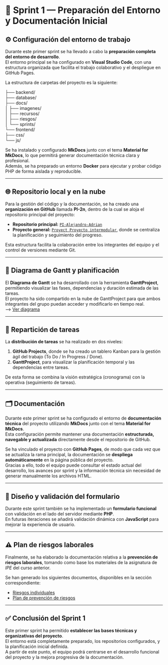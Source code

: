 # 🏁 Sprint 1 — Preparación del Entorno y Documentación Inicial

## ⚙️ Configuración del entorno de trabajo

Durante este primer sprint se ha llevado a cabo la **preparación completa del entorno de desarrollo**.  
El entorno principal se ha configurado en **Visual Studio Code**, con una estructura organizada que facilita el trabajo colaborativo y el despliegue en GitHub Pages.

La estructura de carpetas del proyecto es la siguiente:

├── backend/  
├── database/  
├── docs/  
│ ├── imagenes/  
│ ├── recursos/  
│ ├── riesgos/  
│ └── sprints/  
└── frontend/  
├── css/  
└── js/

Se ha instalado y configurado **MkDocs** junto con el tema **Material for MkDocs**, lo que permitirá generar documentación técnica clara y profesional.  
Además, se ha preparado un entorno **Docker** para ejecutar y probar código PHP de forma aislada y reproducible.

---

## 🌐 Repositorio local y en la nube

Para la gestión del código y la documentación, se ha creado una **organización en GitHub** llamada **PI-2n**, dentro de la cual se aloja el repositorio principal del proyecto:

- **Repositorio principal:** [`PI-Alejandro-Adrian`](https://github.com/PI-2n/PI-Alejandro-Adrian)
- **Proyecto general:** [`Proyect Proyecto intermodular`](https://github.com/orgs/PI-2n/projects/1), donde se centraliza la planificación y seguimiento del progreso.

Esta estructura facilita la colaboración entre los integrantes del equipo y el control de versiones mediante Git.

---

## 📅 Diagrama de Gantt y planificación

El **Diagrama de Gantt** se ha desarrollado con la herramienta **GanttProject**, permitiendo visualizar las fases, dependencias y duración estimada de las tareas.  
El proyecto ha sido compartido en la nube de GanttProject para que ambos integrantes del grupo puedan acceder y modificarlo en tiempo real.  
--> [Ver diagrama](../diagrama_gantt.pdf)

---

## 👥 Repartición de tareas

La **distribución de tareas** se ha realizado en dos niveles:

1. **GitHub Projects**, donde se ha creado un tablero Kanban para la gestión ágil del trabajo (To Do / In Progress / Done).
2. **GanttProject**, para visualizar la planificación temporal y las dependencias entre tareas.

De esta forma se combina la visión estratégica (cronograma) con la operativa (seguimiento de tareas).

---

## 🗂️ Documentación

Durante este primer sprint se ha configurado el entorno de **documentación técnica** del proyecto utilizando **MkDocs** junto con el tema **Material for MkDocs**.  
Esta configuración permite mantener una documentación **estructurada, navegable y actualizada** directamente desde el repositorio de GitHub.

Se ha vinculado el proyecto con **GitHub Pages**, de modo que cada vez que se actualiza la rama principal, la documentación se **despliega automáticamente** en la página pública del proyecto.  
Gracias a ello, todo el equipo puede consultar el estado actual del desarrollo, los avances por sprint y la información técnica sin necesidad de generar manualmente los archivos HTML.

---

## 🧾 Diseño y validación del formulario

Durante este sprint también se ha implementado un **formulario funcional** con validación en el lado del servidor mediante **PHP**.  
En futuras iteraciones se añadirá validación dinámica con **JavaScript** para mejorar la experiencia de usuario.

---

## ⚠️ Plan de riesgos laborales

Finalmente, se ha elaborado la documentación relativa a la **prevención de riesgos laborales**, tomando como base los materiales de la asignatura de _IPE_ del curso anterior.

Se han generado los siguientes documentos, disponibles en la sección correspondiente:

- [Riesgos individuales](../riesgos/riesgos_individuales.md)
- [Plan de prevención de riesgos](../riesgos/prevencion_riesgos.md)

---

## ✅ Conclusión del Sprint 1

Este primer sprint ha permitido **establecer las bases técnicas y organizativas del proyecto**.  
El entorno está completamente preparado, los repositorios configurados, y la planificación inicial definida.  
A partir de este punto, el equipo podrá centrarse en el desarrollo funcional del proyecto y la mejora progresiva de la documentación.
